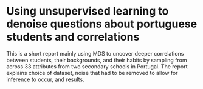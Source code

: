 # Using unsupervised learning to denoise questions about portuguese students and correlations

This is a short report mainly using MDS to uncover deeper correlations between students, their backgrounds, and their habits by sampling from across 33 attributes from two secondary schools in Portugal. The report explains choice of dataset, noise that had to be removed to allow for inference to occur, and results.

